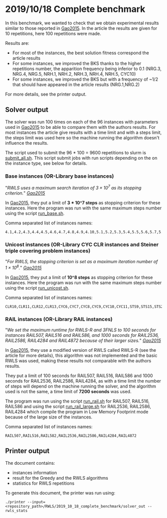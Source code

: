 # 2019/10/18 Complete benchmark

In this benchmark, we wanted to check that we obtain experimental results similar to those reported in [Gao2015](../../References.md). In the article the results are given for 10 repetitions, here 100 repetitions were made.

Results are:
 - For most of the instances, the best solution fitness correspond the article results
 - For some instances, we improved the BKS thanks to the higher repetitions number, the apparition frequency being inferior to 0.1 (NRG.3, NRG.4, NRG.5, NRH.1, NRH.2, NRH.3, NRH.4, NRH.5, CYC10)
 - For some instances, we improved the BKS but with a frequency of \~1/2 that should have appeared in the article results (NRG.1,NRG.2)

For more details, see the printer output.

## Solver output

The solver was run 100 times on each of the 96 instances with parameters used in [Gao2015](../../References.md) to be able to compare them with the authors results. For most instances the article give results with a time limit and with a steps limit, the steps limit was used here so the machine running the algorithm doesn't influence the results.

The script used to submit the 96 * 100 = 9600 repetitions to slurm is [submit_all.sh](./scripts/submit_all.sh). This script submit jobs with run scripts depending on the on the instance type, see below for details.

### Base instances (OR-Library base instances)

"*RWLS uses a maximum search iteration of $3 \times{} 10^7$ as its stopping criterion.*" *[Gao2015](../../References.md)*

In [Gao2015](../../References.md), they put a limit of **3 * 10^7 steps** as stopping criterion for these instances. Here the program was run with the same maximum steps number using the script [run_base.sh](./scripts/run_base.sh).

Comma separated list of instances names:
```
4.1,4.2,4.3,4.4,4.5,4.6,4.7,4.8,4.9,4.10,5.1,5.2,5.3,5.4,5.5,5.6,5.7,5.8,5.9,5.10,6.1,6.2,6.3,6.4,6.5,A.1,A.2,A.3,A.4,A.5,B.1,B.2,B.3,B.4,B.5,C.1,C.2,C.3,C.4,C.5,D.1,D.2,D.3,D.4,D.5,E.1,E.2,E.3,E.4,E.5,NRE.1,NRE.2,NRE.3,NRE.4,NRE.5,NRF.1,NRF.2,NRF.3,NRF.4,NRF.5,NRG.1,NRG.2,NRG.3,NRG.4,NRG.5,NRH.1,NRH.2,NRH.3,NRH.4,NRH.5
```

### Unicost instances (OR-Library CYC CLR instances and Steiner triple covering problem instances)

"*For RWLS, the stopping criterion is set as a maximum iteration number of $1 \times{} 10^8$.*" *[Gao2015](../../References.md)*

In [Gao2015](../../References.md), they put a limit of **10^8 steps** as stopping criterion for these instances. Here the program was run with the same maximum steps number using the script [run_unicost.sh](./scripts/run_unicost.sh).

Comma separated list of instances names:
```
CLR10,CLR11,CLR12,CLR13,CYC6,CYC7,CYC8,CYC9,CYC10,CYC11,STS9,STS15,STS27,STS45,STS81,STS135,STS243,STS405,STS729
```

### RAIL instances (OR-Library RAIL instances)

"*We set the maximum runtime for RWLS-R and 3FNLS to 100 seconds for instances RAIL507, RAIL516 and RAIL586, and 1000 seconds for RAIL2536, RAIL2586, RAIL4284 and RAIL4872 because of their larger sizes.*" *[Gao2015](../../References.md)*

In [Gao2015](../../References.md), they use a modified version of RWLS called RWLS-R (see the article for more details), this algorithm was not implemented and the basic RWLS was used, making these results not comparable with the authors results.

They put a limit of 100 seconds for RAIL507, RAIL516, RAIL586 and 1000 seconds for RAIL2536, RAIL2586, RAIL4284, as with a time limit the number of steps will depend on the machine running the solver, and the algorithm used is not the same, a time limit of **7200 seconds** was used.

The program was run using the script [run_rail.sh](./scripts/run_rail.sh) for RAIL507, RAIL516, RAIL586 and using the script [run_rail_large.sh](./scripts/run_rail_large.sh) for RAIL2536, RAIL2586, RAIL4284 which compile the program in Low Memory Footprint mode because of the large size of the instances.

Comma separated list of instances names:
```
RAIL507,RAIL516,RAIL582,RAIL2536,RAIL2586,RAIL4284,RAIL4872
```

## Printer output

The document contains:
- instances information
- result for the Greedy and the RWLS algorithms
- statistics for RWLS repetitions

To generate this document, the printer was run using:
```
./printer --input=<repository_path>/RWLS/2019_10_18_complete_benchmark/solver_out --rwls_stats
```
